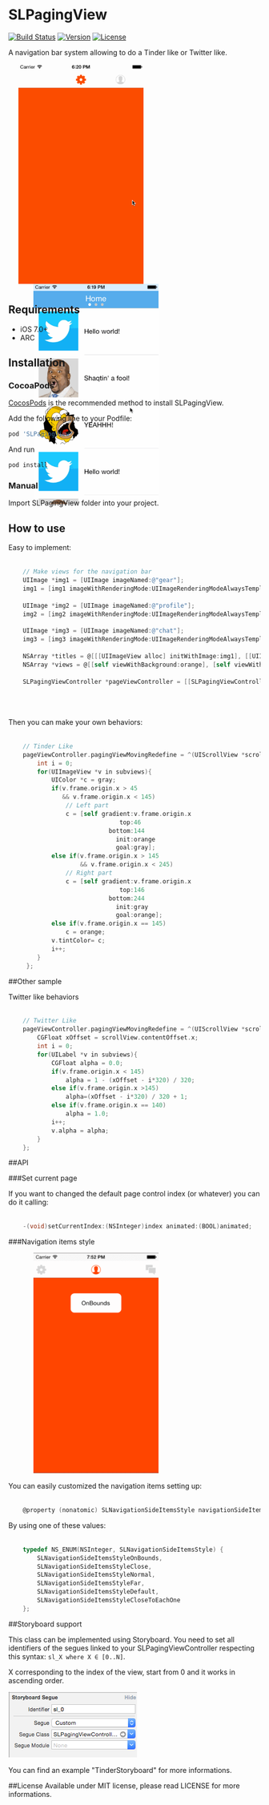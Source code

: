 # SLPagingView
[![Build Status](https://travis-ci.org/StefanLage/SLPagingView.svg?branch=master)](https://travis-ci.org/StefanLage/SLPagingView)
[![Version](https://img.shields.io/cocoapods/v/SLPagingView.svg?style=flat)](http://cocoadocs.org/docsets/SLPagingView)
[![License](https://img.shields.io/cocoapods/l/SLPagingView.svg?style=flat)](http://cocoadocs.org/docsets/SLPagingView)

A navigation bar system allowing to do a Tinder like or Twitter like.

<div style="width:100%; height:450px;">
<img src="Demos/TinderLike/tinder.gif" align="left" height="440" width="250" style="margin-left:20px;">
<img src="Demos/TwitterLike/twitter.gif" algin="right" height="440" width="250" style="margin-left:50px;">
</div>

## Requirements

* iOS 7.0+ 
* ARC

## Installation

### CocoaPods

[CocosPods](http://cocosPods.org) is the recommended method to install SLPagingView.

Add the following line to your Podfile:

```ruby
pod 'SLPagingView'
```

And run
```ruby
pod install
```

### Manual

Import SLPagingView folder into your project.


## How to use

Easy to implement:

```` objective-c

	// Make views for the navigation bar
    UIImage *img1 = [UIImage imageNamed:@"gear"];
    img1 = [img1 imageWithRenderingMode:UIImageRenderingModeAlwaysTemplate];
    
    UIImage *img2 = [UIImage imageNamed:@"profile"];
    img2 = [img2 imageWithRenderingMode:UIImageRenderingModeAlwaysTemplate];
    
    UIImage *img3 = [UIImage imageNamed:@"chat"];
    img3 = [img3 imageWithRenderingMode:UIImageRenderingModeAlwaysTemplate];
    
    NSArray *titles = @[[[UIImageView alloc] initWithImage:img1], [[UIImageView alloc] initWithImage:img2], [[UIImageView alloc] initWithImage:img3]];
    NSArray *views = @[[self viewWithBackground:orange], [self viewWithBackground:[UIColor yellowColor]], [self viewWithBackground:gray]];
    
    SLPagingViewController *pageViewController = [[SLPagingViewController alloc] initWithNavBarItems:titles
                                                                                    navBarBackground:[UIColor whiteColor]
                                                                                               views:views
                                                                                     showPageControl:NO];

````

Then you can make your own behaviors:

````objective-c

	// Tinder Like
    pageViewController.pagingViewMovingRedefine = ^(UIScrollView *scrollView, NSArray *subviews){
        int i = 0;
        for(UIImageView *v in subviews){
            UIColor *c = gray;
            if(v.frame.origin.x > 45
               && v.frame.origin.x < 145)
                // Left part
                c = [self gradient:v.frame.origin.x
                               top:46
                            bottom:144
                              init:orange
                              goal:gray];
            else if(v.frame.origin.x > 145
                    && v.frame.origin.x < 245)
                // Right part
                c = [self gradient:v.frame.origin.x
                               top:146
                            bottom:244
                              init:gray
                              goal:orange];
            else if(v.frame.origin.x == 145)
                c = orange;
            v.tintColor= c;
            i++;
        }
     };

````

##Other sample

Twitter like behaviors

````objective-c

	// Twitter Like
    pageViewController.pagingViewMovingRedefine = ^(UIScrollView *scrollView, NSArray *subviews){
        CGFloat xOffset = scrollView.contentOffset.x;
        int i = 0;
        for(UILabel *v in subviews){
            CGFloat alpha = 0.0;
            if(v.frame.origin.x < 145)
                alpha = 1 - (xOffset - i*320) / 320;
            else if(v.frame.origin.x >145)
                alpha=(xOffset - i*320) / 320 + 1;
            else if(v.frame.origin.x == 140)
                alpha = 1.0;
            i++;
            v.alpha = alpha;
        }
    };
````

##API

###Set current page

If you want to changed the default page control index (or whatever) you can do it calling:

````objective-c

	-(void)setCurrentIndex:(NSInteger)index animated:(BOOL)animated;
````

###Navigation items style

<img src="Demos/TinderLike/navigation_style.gif" height="440" width="250" style="margin-left:50px;">

You can easily customized the navigation items setting up:


````objective-c

	@property (nonatomic) SLNavigationSideItemsStyle navigationSideItemsStyle;
````


By using one of these values:


````objective-c

	typedef NS_ENUM(NSInteger, SLNavigationSideItemsStyle) {
		SLNavigationSideItemsStyleOnBounds,
		SLNavigationSideItemsStyleClose,
		SLNavigationSideItemsStyleNormal,
		SLNavigationSideItemsStyleFar,
		SLNavigationSideItemsStyleDefault,
		SLNavigationSideItemsStyleCloseToEachOne
	};
````

##Storyboard support

This class can be implemented using Storyboard.
You need to set all identifiers of the segues linked to your SLPagingViewController respecting this syntax: 
` sl_X where X ∈ [0..N] `.

X corresponding to the index of the view, start from 0 and it works in ascending order.

![segue](Demos/TinderStoryboard/segue_params.png)

You can find an example "TinderStoryboard" for more informations.

##License
Available under MIT license, please read LICENSE for more informations.